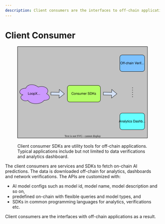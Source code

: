 ```yaml
---
description: Client consumers are the interfaces to off-chain applications.
---
```


# Client Consumer

<figure><img src="../.gitbook/assets/consumer.svg" alt=""><figcaption><p>Client consumer SDKs are utility tools for off-chain applications. Typical applications include but not limited to data verifications and analytics dashboard.</p></figcaption></figure>

The client consumers are services and SDKs to fetch on-chain AI predictions. The data is downloaded off-chain for analytics, dashboards and network verifications. The APIs are customized with:

* AI model configs such as model id, model name, model description and so on,
* predefined on-chain with flexible queries and model types, and
* SDKs in common programming languages for analytics, verifications etc.

Client consumers are the interfaces with off-chain applications as a result.
